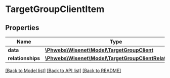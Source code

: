 # TargetGroupClientItem

## Properties
Name | Type | Description | Notes
------------ | ------------- | ------------- | -------------
**data** | [**\Phwebs\Wisenet\Model\TargetGroupClient**](TargetGroupClient.md) |  | [optional] 
**relationships** | [**\Phwebs\Wisenet\Model\TargetGroupClientRelationships**](TargetGroupClientRelationships.md) |  | [optional] 

[[Back to Model list]](../../README.md#documentation-for-models) [[Back to API list]](../../README.md#documentation-for-api-endpoints) [[Back to README]](../../README.md)

